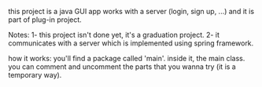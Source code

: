 this project is a java GUI app works with a server (login, sign up, ...) and it is part of plug-in project.

Notes:
1- this project isn't done yet, it's a graduation project.
2- it communicates with a server which is implemented using spring framework.

how it works: you'll find a package called 'main'. inside it, the main class. you can comment and uncomment the parts that
you wanna try (it is a temporary way).
